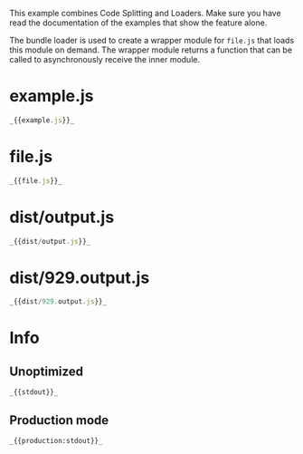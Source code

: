 This example combines Code Splitting and Loaders. Make sure you have read the documentation of the examples that show the feature alone.

The bundle loader is used to create a wrapper module for `file.js` that loads this module on demand. The wrapper module returns a function that can be called to asynchronously receive the inner module.

# example.js

```javascript
_{{example.js}}_
```

# file.js

```javascript
_{{file.js}}_
```

# dist/output.js

```javascript
_{{dist/output.js}}_
```

# dist/929.output.js

```javascript
_{{dist/929.output.js}}_
```

# Info

## Unoptimized

```
_{{stdout}}_
```

## Production mode

```
_{{production:stdout}}_
```
